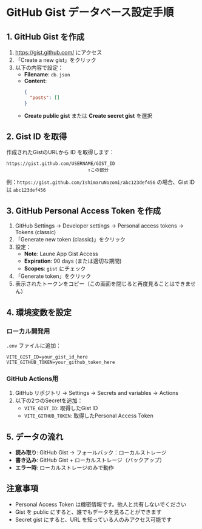 # GitHub Gist データベース設定手順

## 1. GitHub Gist を作成

1. https://gist.github.com/ にアクセス
2. 「Create a new gist」をクリック
3. 以下の内容で設定：
   - **Filename**: `db.json`
   - **Content**: 
     ```json
     {
       "posts": []
     }
     ```
   - **Create public gist** または **Create secret gist** を選択

## 2. Gist ID を取得

作成されたGistのURLから ID を取得します：
```
https://gist.github.com/USERNAME/GIST_ID
                              ↑この部分
```

例：`https://gist.github.com/IshimaruNozomi/abc123def456`
の場合、Gist ID は `abc123def456`

## 3. GitHub Personal Access Token を作成

1. GitHub Settings → Developer settings → Personal access tokens → Tokens (classic)
2. 「Generate new token (classic)」をクリック
3. 設定：
   - **Note**: Laune App Gist Access
   - **Expiration**: 90 days (または適切な期間)
   - **Scopes**: `gist` にチェック
4. 「Generate token」をクリック
5. 表示されたトークンをコピー（この画面を閉じると再度見ることはできません）

## 4. 環境変数を設定

### ローカル開発用
`.env` ファイルに追加：
```
VITE_GIST_ID=your_gist_id_here
VITE_GITHUB_TOKEN=your_github_token_here
```

### GitHub Actions用
1. GitHub リポジトリ → Settings → Secrets and variables → Actions
2. 以下の2つのSecretを追加：
   - `VITE_GIST_ID`: 取得したGist ID
   - `VITE_GITHUB_TOKEN`: 取得したPersonal Access Token

## 5. データの流れ

- **読み取り**: GitHub Gist → フォールバック：ローカルストレージ
- **書き込み**: GitHub Gist + ローカルストレージ（バックアップ）
- **エラー時**: ローカルストレージのみで動作

## 注意事項

- Personal Access Token は機密情報です。他人と共有しないでください
- Gist を public にすると、誰でもデータを見ることができます
- Secret gist にすると、URL を知っている人のみアクセス可能です
